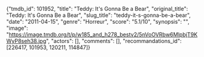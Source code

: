{"tmdb_id": 101952, "title": "Teddy: It's Gonna Be a Bear", "original_title": "Teddy: It's Gonna Be a Bear", "slug_title": "teddy-it-s-gonna-be-a-bear", "date": "2011-04-15", "genre": "Horreur", "score": "5.1/10", "synopsis": "", "image": "https://image.tmdb.org/t/p/w185_and_h278_bestv2/5nVoOVRbw6MlpbjT9KWyP8seh38.jpg", "actors": [], "comments": [], "recommandations_id": [226417, 101953, 120211, 114847]}